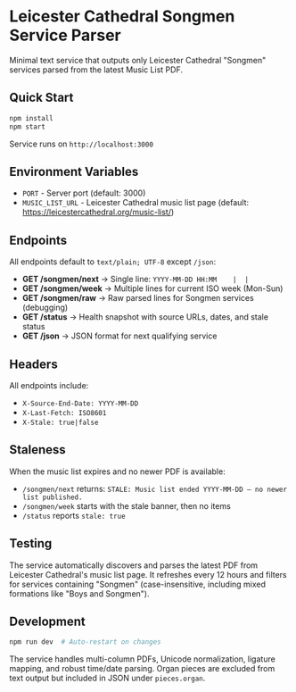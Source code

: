 # Leicester Cathedral Songmen Service Parser

Minimal text service that outputs only Leicester Cathedral "Songmen" services parsed from the latest Music List PDF.

## Quick Start

```bash
npm install
npm start
```

Service runs on `http://localhost:3000`

## Environment Variables

- `PORT` - Server port (default: 3000)
- `MUSIC_LIST_URL` - Leicester Cathedral music list page (default: https://leicestercathedral.org/music-list/)

## Endpoints

All endpoints default to `text/plain; UTF-8` except `/json`:

- **GET /songmen/next** → Single line: `YYYY-MM-DD HH:MM    |  |  `
- **GET /songmen/week** → Multiple lines for current ISO week (Mon-Sun)
- **GET /songmen/raw** → Raw parsed lines for Songmen services (debugging)
- **GET /status** → Health snapshot with source URLs, dates, and stale status
- **GET /json** → JSON format for next qualifying service

## Headers

All endpoints include:
- `X-Source-End-Date: YYYY-MM-DD`
- `X-Last-Fetch: ISO8601`
- `X-Stale: true|false`

## Staleness

When the music list expires and no newer PDF is available:
- `/songmen/next` returns: `STALE: Music list ended YYYY-MM-DD — no newer list published.`
- `/songmen/week` starts with the stale banner, then no items
- `/status` reports `stale: true`

## Testing

The service automatically discovers and parses the latest PDF from Leicester Cathedral's music list page. It refreshes every 12 hours and filters for services containing "Songmen" (case-insensitive, including mixed formations like "Boys and Songmen").

## Development

```bash
npm run dev  # Auto-restart on changes
```

The service handles multi-column PDFs, Unicode normalization, ligature mapping, and robust time/date parsing. Organ pieces are excluded from text output but included in JSON under `pieces.organ`.